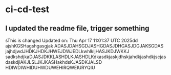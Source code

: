 # ci-cd-test
## I updated the readme file, trigger something
sThis is changed
Updated on: Thu Apr 17 11:01:37 UTC 2025dd
ajshKGSHagshgasgjak
ADASJDAHSGDJASHGDASJDHGASJDGJAKSGDAS
jajhdjwdJHDKJHDKJHWEJDWJEDLkwhlkljHASJKDJWKKJ
sadkshdjkaDJASJDKKLASHDLKJASHDLKdkasdkjaskjdhskjahdkjashdkjscjasdaskdjlAKJLSLJKJKASHakhdsKJASDKJALSD
HDIWDIWHIDUHWDUWEHIRQWEIURYQIU